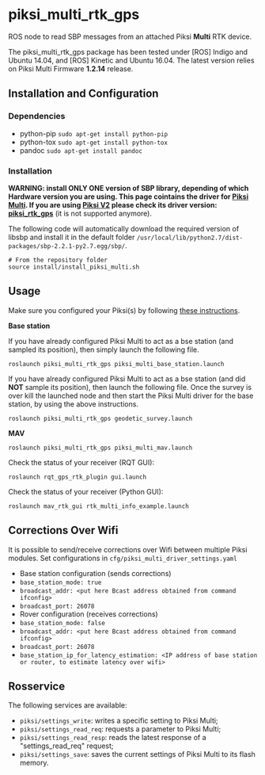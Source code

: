 piksi_multi_rtk_gps
======
ROS node to read SBP messages from an attached Piksi **Multi** RTK device.

The piksi_multi_rtk_gps package has been tested under [ROS] Indigo and Ubuntu 14.04, and [ROS] Kinetic and Ubuntu 16.04. The latest version relies on Piksi Multi Firmware **1.2.14** release.
  
## Installation and Configuration

### Dependencies
  * python-pip `sudo apt-get install python-pip`
  * python-tox `sudo apt-get install python-tox`
  * pandoc     `sudo apt-get install pandoc`
  
### Installation
**WARNING: install __ONLY ONE__ version of SBP library, depending of which Hardware version you are using. This page cointains the driver for [Piksi Multi](https://www.swiftnav.com/piksi-multi).
If you are using [Piksi V2](http://docs.swiftnav.com/pdfs/piksi_datasheet_v2.3.1.pdf) please check its driver version: [piksi_rtk_gps](https://github.com/ethz-asl/mav_rtk_gps/tree/master/piksi_rtk_gps)** (it is not supported anymore).

The following code will automatically download the required version of libsbp and install it in the default folder `/usr/local/lib/python2.7/dist-packages/sbp-2.2.1-py2.7.egg/sbp/`.

```
# From the repository folder
source install/install_piksi_multi.sh
```

## Usage
Make sure you configured your Piksi(s) by following [these instructions](https://github.com/ethz-asl/mav_rtk_gps/wiki/Installing-and-Configuring-Piksi#settings-piksi-multi).

**Base station**

If you have already configured Piksi Multi to act as a bse station (and sampled its position), then simply launch the following file.
```
roslaunch piksi_multi_rtk_gps piksi_multi_base_station.launch
```
If you have already configured Piksi Multi to act as a bse station (and did **NOT** sample its position), then launch the following file.
Once the survey is over kill the launched node and then start the Piksi Multi driver for the base station, by using the above instructions.
```
roslaunch piksi_multi_rtk_gps geodetic_survey.launch
```

**MAV**
```
roslaunch piksi_multi_rtk_gps piksi_multi_mav.launch
```
Check the status of your receiver (RQT GUI):
```
roslaunch rqt_gps_rtk_plugin gui.launch
```

Check the status of your receiver (Python GUI):
```
roslaunch mav_rtk_gui rtk_multi_info_example.launch
```

## Corrections Over Wifi
It is possible to send/receive corrections over Wifi between multiple Piksi modules.
Set configurations in `cfg/piksi_multi_driver_settings.yaml`
- Base station configuration (sends corrections)
 - `base_station_mode: true`
 - `broadcast_addr: <put here Bcast address obtained from command ifconfig>`
 - `broadcast_port: 26078`
- Rover configuration (receives corrections)
 - `base_station_mode: false`
 - `broadcast_addr: <put here Bcast address obtained from command ifconfig>`
 - `broadcast_port: 26078`
 - `base_station_ip_for_latency_estimation: <IP address of base station or router, to estimate latency over wifi>`

## Rosservice
The following services are available:
 - `piksi/settings_write`: writes a specific setting to Piksi Multi;
 - `piksi/settings_read_req`: requests a parameter to Piksi Multi;
 - `piksi/settings_read_resp`: reads the latest response of a "settings_read_req" request;
 - `piksi/settings_save`: saves the current settings of Piksi Multi to its flash memory.

